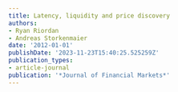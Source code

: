 ```yaml
---
title: Latency, liquidity and price discovery
authors:
- Ryan Riordan
- Andreas Storkenmaier
date: '2012-01-01'
publishDate: '2023-11-23T15:40:25.525259Z'
publication_types:
- article-journal
publication: '*Journal of Financial Markets*'
---
```

